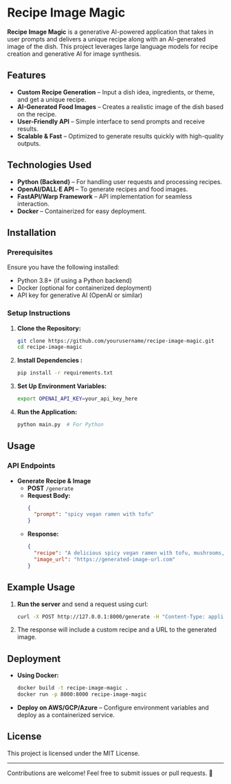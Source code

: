 # Recipe Image Magic

**Recipe Image Magic** is a generative AI-powered application that takes in user prompts and delivers a unique recipe along with an AI-generated image of the dish. This project leverages large language models for recipe creation and generative AI for image synthesis.

## Features
- **Custom Recipe Generation** – Input a dish idea, ingredients, or theme, and get a unique recipe.
- **AI-Generated Food Images** – Creates a realistic image of the dish based on the recipe.
- **User-Friendly API** – Simple interface to send prompts and receive results.
- **Scalable & Fast** – Optimized to generate results quickly with high-quality outputs.

## Technologies Used
- **Python (Backend)** – For handling user requests and processing recipes.
- **OpenAI/DALL·E API** – To generate recipes and food images.
- **FastAPI/Warp Framework** – API implementation for seamless interaction.
- **Docker** – Containerized for easy deployment.

## Installation

### Prerequisites
Ensure you have the following installed:
- Python 3.8+ (if using a Python backend) 
- Docker (optional for containerized deployment)
- API key for generative AI (OpenAI or similar)

### Setup Instructions
1. **Clone the Repository:**
   ```sh
   git clone https://github.com/yourusername/recipe-image-magic.git
   cd recipe-image-magic
   ```
2. **Install Dependencies :**
   ```sh
   pip install -r requirements.txt
   ```
3. **Set Up Environment Variables:**
   ```sh
   export OPENAI_API_KEY=your_api_key_here
   ```
4. **Run the Application:**
   ```sh
   python main.py  # For Python
   ```


## Usage

### API Endpoints
- **Generate Recipe & Image**
  - **POST** `/generate`
  - **Request Body:**
    ```json
    {
      "prompt": "spicy vegan ramen with tofu"
    }
    ```
  - **Response:**
    ```json
    {
      "recipe": "A delicious spicy vegan ramen with tofu, mushrooms, and miso broth...",
      "image_url": "https://generated-image-url.com"
    }
    ```

## Example Usage
1. **Run the server** and send a request using curl:
   ```sh
   curl -X POST http://127.0.0.1:8000/generate -H "Content-Type: application/json" -d '{"prompt": "chocolate lava cake"}'
   ```
2. The response will include a custom recipe and a URL to the generated image.

## Deployment
- **Using Docker:**
  ```sh
  docker build -t recipe-image-magic .
  docker run -p 8000:8000 recipe-image-magic
  ```
- **Deploy on AWS/GCP/Azure** – Configure environment variables and deploy as a containerized service.

## License
This project is licensed under the MIT License.

---

Contributions are welcome! Feel free to submit issues or pull requests. 🚀

